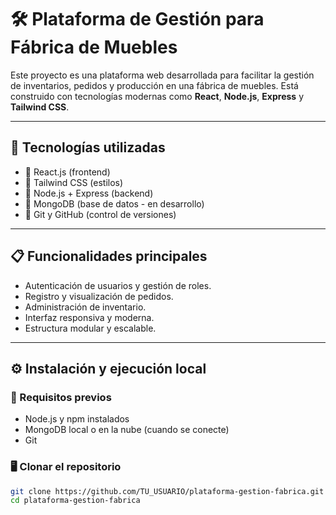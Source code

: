 # 🛠️ Plataforma de Gestión para Fábrica de Muebles

Este proyecto es una plataforma web desarrollada para facilitar la gestión de inventarios, pedidos y producción en una fábrica de muebles. Está construido con tecnologías modernas como **React**, **Node.js**, **Express** y **Tailwind CSS**.

---

## 🚀 Tecnologías utilizadas

- 🔹 React.js (frontend)
- 🔹 Tailwind CSS (estilos)
- 🔹 Node.js + Express (backend)
- 🔹 MongoDB (base de datos - en desarrollo)
- 🔹 Git y GitHub (control de versiones)

---

## 📋 Funcionalidades principales

- Autenticación de usuarios y gestión de roles.
- Registro y visualización de pedidos.
- Administración de inventario.
- Interfaz responsiva y moderna.
- Estructura modular y escalable.

---

## ⚙️ Instalación y ejecución local

### 🔧 Requisitos previos

- Node.js y npm instalados
- MongoDB local o en la nube (cuando se conecte)
- Git

### 🖥️ Clonar el repositorio

```bash
git clone https://github.com/TU_USUARIO/plataforma-gestion-fabrica.git
cd plataforma-gestion-fabrica
